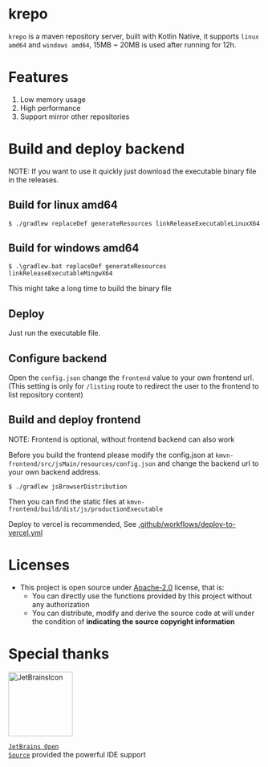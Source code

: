 # krepo

`krepo` is a maven repository server, built with Kotlin Native, it supports `linux amd64` and `windows amd64`,
15MB ~ 20MB is used after running for 12h.

# Features

1. Low memory usage
2. High performance
3. Support mirror other repositories

# Build and deploy backend

NOTE: If you want to use it quickly just download the executable binary file in the releases.

## Build for linux amd64

```shell
$ ./gradlew replaceDef generateResources linkReleaseExecutableLinuxX64
```

## Build for windows amd64

```shell
$ .\gradlew.bat replaceDef generateResources linkReleaseExecutableMingwX64
```

This might take a long time to build the binary file

## Deploy

Just run the executable file.

## Configure backend

Open the `config.json` change the `frontend` value to your own frontend url.
(This setting is only for `/listing` route to redirect the user to the frontend to list repository content)

## Build and deploy frontend

NOTE: Frontend is optional, without frontend backend can also work

Before you build the frontend please modify the config.json at `kmvn-frontend/src/jsMain/resources/config.json`
and change the backend url to your own backend address.

```shell
$ ./gradlew jsBrowserDistribution
```

Then you can find the static files at `kmvn-frontend/build/dist/js/productionExecutable`

Deploy to vercel is recommended, See [.github/workflows/deploy-to-vercel.yml](.github/workflows/deploy-to-vercel.yml)

# Licenses

- This project is open source under [Apache-2.0](./LICENSE) license, that is:
    - You can directly use the functions provided by this project without any authorization
    - You can distribute, modify and derive the source code at will under the condition of **indicating the source
      copyright information**

# Special thanks

<div>

<img src="https://resources.jetbrains.com/storage/products/company/brand/logos/jetbrains.png" alt="JetBrainsIcon" width="128">

<a href="https://www.jetbrains.com/opensource/"><code>JetBrains Open Source</code></a> provided the powerful IDE support

</div>